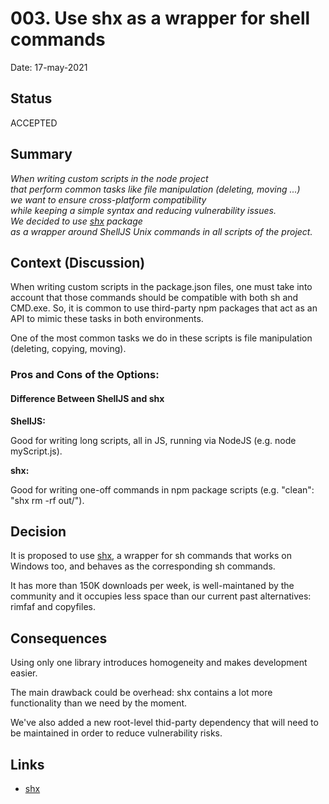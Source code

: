 # 003. Use shx as a wrapper for shell commands

Date: 17-may-2021

## Status

ACCEPTED

## Summary

*When writing custom scripts in the node project*  
*that perform common tasks like file manipulation (deleting, moving ...)*  
*we want to ensure cross-platform compatibility*  
*while keeping a simple syntax and reducing vulnerability issues.*  
*We decided to use [shx][shx-url] package*  
*as a wrapper around ShellJS Unix commands in all scripts of the project.*  

## Context (Discussion)

When writing custom scripts in the package.json files, one must take into account that those commands
should be compatible with both sh and CMD.exe. So, it is common to use third-party npm packages that
act as an API to mimic these tasks in both environments.

One of the most common tasks we do in these scripts is file manipulation (deleting, copying, moving). 

### Pros and Cons of the Options: 

#### Difference Between ShellJS and shx

**ShellJS:**

Good for writing long scripts, all in JS, running via NodeJS (e.g. node myScript.js).

**shx:**

Good for writing one-off commands in npm package scripts (e.g. "clean": "shx rm -rf out/").

## Decision

It is proposed to use [shx][shx-url], a wrapper for sh commands that works on Windows too, and behaves as the corresponding sh commands.

It has more than 150K downloads per week, is well-maintaned by the community and it occupies less space than our current past alternatives: rimfaf and copyfiles.


## Consequences 

Using only one library introduces homogeneity and makes development easier.

The main drawback could be overhead: shx contains a lot more functionality than we need by the moment.

We've also added a new root-level thid-party dependency that will need to be maintained in order to reduce vulnerability risks. 

## Links

- [shx][shx-url]

[shx-url]: https://www.npmjs.com/package/shx
